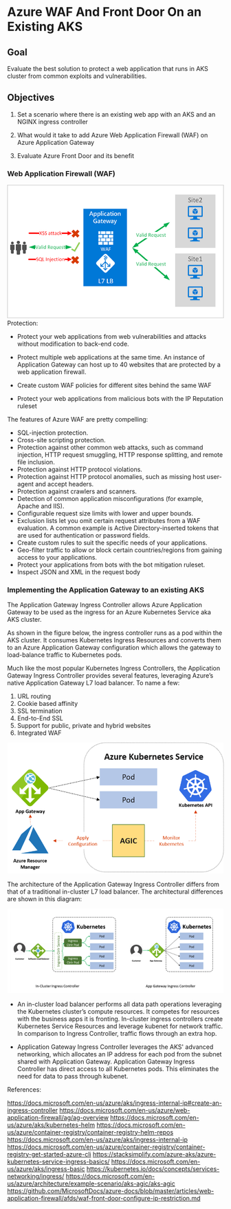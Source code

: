# Azure WAF And Front Door On an Existing AKS

## Goal

Evaluate the best solution to protect a web application that runs in AKS cluster from common exploits and vulnerabilities.

## Objectives

1. Set a scenario where there is an existing web app with an AKS and an NGINX ingress controller

2. What would it take to add Azure Web Application Firewall (WAF) on Azure Application Gateway

3. Evaluate Azure Front Door and its benefit

### Web Application Firewall (WAF)
![waf](waf1.png)
Protection:
- Protect your web applications from web vulnerabilities and attacks without modification to back-end code.

- Protect multiple web applications at the same time. An instance of Application Gateway can host up to 40 websites that are protected by a web application firewall.

- Create custom WAF policies for different sites behind the same WAF

- Protect your web applications from malicious bots with the IP Reputation ruleset

The features of Azure WAF are pretty compelling:

- SQL-injection protection.
- Cross-site scripting protection.
- Protection against other common web attacks, such as command injection, HTTP request smuggling, HTTP response splitting, and remote file inclusion.
- Protection against HTTP protocol violations.
- Protection against HTTP protocol anomalies, such as missing host user-agent and accept headers.
- Protection against crawlers and scanners.
- Detection of common application misconfigurations (for example, Apache and IIS).
- Configurable request size limits with lower and upper bounds.
- Exclusion lists let you omit certain request attributes from a WAF evaluation. A common example is Active Directory-inserted tokens that are used for authentication or password fields.
- Create custom rules to suit the specific needs of your applications.
- Geo-filter traffic to allow or block certain countries/regions from gaining access to your applications.
- Protect your applications from bots with the bot mitigation ruleset.
- Inspect JSON and XML in the request body

### Implementing the Application Gateway to an existing AKS

The Application Gateway Ingress Controller allows Azure Application Gateway to be used as the ingress for an Azure Kubernetes Service aka AKS cluster.

As shown in the figure below, the ingress controller runs as a pod within the AKS cluster. It consumes Kubernetes Ingress Resources and converts them to an Azure Application Gateway configuration which allows the gateway to load-balance traffic to Kubernetes pods.

Much like the most popular Kubernetes Ingress Controllers, the Application Gateway Ingress Controller provides several features, leveraging Azure’s native Application Gateway L7 load balancer. To name a few:

1. URL routing
2. Cookie based affinity
3. SSL termination
4. End-to-End SSL
5. Support for public, private and hybrid websites
6. Integrated WAF

![architecture](architecture.png)

The architecture of the Application Gateway Ingress Controller differs from that of a traditional in-cluster L7 load balancer. The architectural differences are shown in this diagram:

![agw](agw2.jpeg)

- An in-cluster load balancer performs all data path operations leveraging the Kubernetes cluster’s compute resources. It competes for resources with the business apps it is fronting. In-cluster ingress controllers create Kubernetes Service Resources and leverage kubenet for network traffic. In comparison to Ingress Controller, traffic flows through an extra hop.

- Application Gateway Ingress Controller leverages the AKS' advanced networking, which allocates an IP address for each pod from the subnet shared with Application Gateway. Application Gateway Ingress Controller has direct access to all Kubernetes pods. This eliminates the need for data to pass through kubenet.

References:

https://docs.microsoft.com/en-us/azure/aks/ingress-internal-ip#create-an-ingress-controller
https://docs.microsoft.com/en-us/azure/web-application-firewall/ag/ag-overview
https://docs.microsoft.com/en-us/azure/aks/kubernetes-helm
https://docs.microsoft.com/en-us/azure/container-registry/container-registry-helm-repos
https://docs.microsoft.com/en-us/azure/aks/ingress-internal-ip
https://docs.microsoft.com/en-us/azure/container-registry/container-registry-get-started-azure-cli
https://stacksimplify.com/azure-aks/azure-kubernetes-service-ingress-basics/
https://docs.microsoft.com/en-us/azure/aks/ingress-basic
https://kubernetes.io/docs/concepts/services-networking/ingress/
https://docs.microsoft.com/en-us/azure/architecture/example-scenario/aks-agic/aks-agic
https://github.com/MicrosoftDocs/azure-docs/blob/master/articles/web-application-firewall/afds/waf-front-door-configure-ip-restriction.md